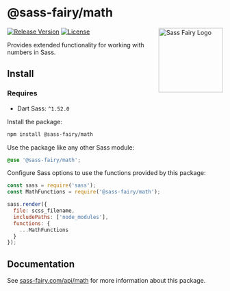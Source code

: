 # @sass-fairy/math

<a href="https://sass-fairy.com/"><img src="https://sass-fairy.com/img/logo.svg" alt="Sass Fairy Logo" width="150" align="right" /></a>

[![Release Version](https://img.shields.io/npm/v/@sass-fairy/math.svg)](https://www.npmjs.com/package/@sass-fairy/math)
[![License](https://img.shields.io/badge/License-MIT-blue.svg)](https://opensource.org/licenses/MIT)

Provides extended functionality for working with numbers in Sass.

## Install

### Requires

* Dart Sass: `^1.52.0`

Install the package:

```bash
npm install @sass-fairy/math
```

Use the package like any other Sass module:

```scss
@use '@sass-fairy/math';
```

Configure Sass options to use the functions provided by this package:

```js
const sass = require('sass');
const MathFunctions = require('@sass-fairy/math');

sass.render({
  file: scss_filename,
  includePaths: ['node_modules'],
  functions: {
    ...MathFunctions
  }
});
```


## Documentation

See [sass-fairy.com/api/math](http://sass-fairy.com/api/math) for more information about this package.
